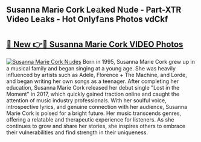 ## Susanna Marie Cork Le𝚊ked N𝚞de - Part-XTR Video Le𝚊ks - Hot Onlyf𝚊ns Photos vdCkf

# <h2><a href="http://ab93899.deff.icu/?id=Susanna+Marie+Cork">🔗 New 👉🔴 Susanna Marie Cork VIDEO Photos</a></h2>

[![Susanna Marie Cork N𝚞des](https://i.imgur.com/rIISA9y.gif)](http://ab93899.deff.icu/?id=Susanna+Marie+Cork)
Born in 1995, Susanna Marie Cork grew up in a musical family and began singing at a young age. She was heavily influenced by artists such as Adele, Florence + The Machine, and Lorde, and began writing her own songs as a teenager. After completing her education, Susanna Marie Cork released her debut single "Lost in the Moment" in 2017, which quickly gained traction online and caught the attention of music industry professionals. With her soulful voice, introspective lyrics, and genuine connection with her audience, Susanna Marie Cork is poised for a bright future. Her music transcends genres, offering a relatable and therapeutic experience for listeners. As she continues to grow and share her stories, she inspires others to embrace their vulnerabilities and find strength in their uniqueness.
